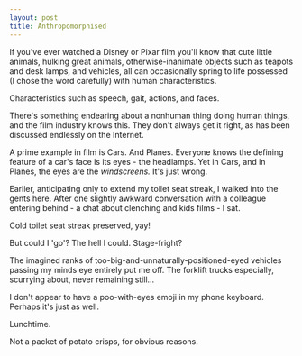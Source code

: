 ```yaml
---
layout: post
title: Anthropomorphised
---
```


If you've ever watched a Disney or Pixar film you'll know that cute little animals, hulking great animals, otherwise-inanimate objects such as teapots and desk lamps, and vehicles, all can occasionally spring to life possessed (I chose the word carefully) with human characteristics.

Characteristics such as speech, gait, actions, and faces.

There's something endearing about a nonhuman thing doing human things, and the film industry knows this.  They don't always get it right, as has been discussed endlessly on the Internet.

A prime example in film is Cars.  And Planes.  Everyone knows the defining feature of a car's face is its eyes - the headlamps.  Yet in Cars, and in Planes, the eyes are the *windscreens.*  It's just wrong.

Earlier, anticipating only to extend my toilet seat streak, I walked into the gents here.  After one slightly awkward conversation with a colleague entering behind - a chat about clenching and kids films - I sat.

Cold toilet seat streak preserved, yay!

But could I 'go'?  The hell I could.  Stage-fright?

The imagined ranks of too-big-and-unnaturally-positioned-eyed vehicles passing my minds eye entirely put me off.  The forklift trucks especially, scurrying about, never remaining still…

I don't appear to have a poo-with-eyes emoji in my phone keyboard.  Perhaps it's just as well.

Lunchtime.

Not a packet of potato crisps, for obvious reasons.
